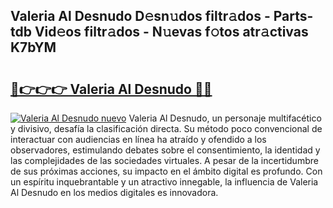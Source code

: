 ## Valeria Al Desnudo D𝚎sn𝚞dos filtr𝚊dos - Parts-tdb Vid𝚎os filtr𝚊dos - N𝚞evas f𝚘tos atr𝚊ctivas K7bYM

# <h2><a href="http://mb0ccv.tromn.icu/?c=Valeria+Al+Desnudo">🔗👉👉👉 Valeria Al Desnudo 🔗🔗</a></h2>

[![Valeria Al Desnudo nuevo](https://i.imgur.com/pEAQMta.gif)](http://mb0ccv.tromn.icu/?c=Valeria+Al+Desnudo)
Valeria Al Desnudo, un personaje multifacético y divisivo, desafía la clasificación directa. Su método poco convencional de interactuar con audiencias en línea ha atraído y ofendido a los observadores, estimulando debates sobre el consentimiento, la identidad y las complejidades de las sociedades virtuales. A pesar de la incertidumbre de sus próximas acciones, su impacto en el ámbito digital es profundo. Con un espíritu inquebrantable y un atractivo innegable, la influencia de Valeria Al Desnudo en los medios digitales es innovadora.
